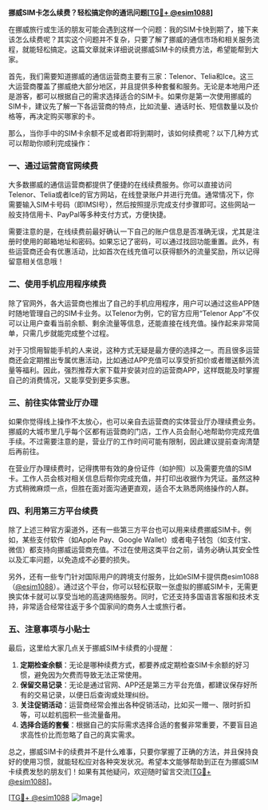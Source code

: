 **挪威SIM卡怎么续费？轻松搞定你的通讯问题[[TG💪+ @esim1088](https://t.me/s/esim1088)]**

在挪威旅行或生活的朋友可能会遇到这样一个问题：我的SIM卡快到期了，接下来该怎么续费呢？其实这个问题并不复杂，只要了解了挪威的通信市场和相关服务流程，就能轻松搞定。这篇文章就来详细说说挪威SIM卡的续费方法，希望能帮到大家。

首先，我们需要知道挪威的通信运营商主要有三家：Telenor、Telia和Ice。这三大运营商覆盖了挪威绝大部分地区，并且提供多种套餐和服务。无论是本地用户还是游客，都可以根据自己的需求选择适合的SIM卡。如果你是第一次使用挪威的SIM卡，建议先了解一下各运营商的特点，比如流量、通话时长、短信数量以及价格等，再决定购买哪家的卡。

那么，当你手中的SIM卡余额不足或者即将到期时，该如何续费呢？以下几种方式可以帮助你顺利完成操作：

### 一、通过运营商官网续费

大多数挪威的通信运营商都提供了便捷的在线续费服务。你可以直接访问Telenor、Telia或者Ice的官方网站，在线登录账户并进行充值。通常情况下，你需要输入SIM卡号码（即IMSI号），然后按照提示完成支付步骤即可。这些网站一般支持信用卡、PayPal等多种支付方式，方便快捷。

需要注意的是，在线续费前最好确认一下自己的账户信息是否准确无误，尤其是注册时使用的邮箱地址和密码。如果忘记了密码，可以通过找回功能重置。此外，有些运营商还会有优惠活动，比如首次在线充值可以获得额外的流量奖励，所以记得留意相关信息哦！

### 二、使用手机应用程序续费

除了官网外，各大运营商也推出了自己的手机应用程序，用户可以通过这些APP随时随地管理自己的SIM卡业务。以Telenor为例，它的官方应用“Telenor App”不仅可以让用户查看当前余额、剩余流量等信息，还能直接在线充值。操作起来非常简单，只需几步就能完成整个过程。

对于习惯用智能手机的人来说，这种方式无疑是最方便的选择之一。而且很多运营商还会定期推出专属优惠活动，比如通过APP充值可以享受折扣价或者赠送额外流量等福利。因此，强烈推荐大家下载并安装对应的运营商APP，这样既能及时掌握自己的消费情况，又能享受到更多实惠。

### 三、前往实体营业厅办理

如果你觉得线上操作不太放心，也可以亲自去运营商的实体营业厅办理续费业务。挪威的大城市里几乎每个区都有运营商的门店，工作人员会耐心地帮助你完成充值手续。不过需要注意的是，营业厅的工作时间可能有限制，因此建议提前查询清楚后再前往。

在营业厅办理续费时，记得携带有效的身份证件（如护照）以及需要充值的SIM卡。工作人员会核对相关信息后帮你完成充值，并打印出收据作为凭证。虽然这种方式稍微麻烦一点，但胜在面对面沟通更直观，适合不太熟悉网络操作的人群。

### 四、利用第三方平台续费

除了上述三种官方渠道外，还有一些第三方平台也可以用来续费挪威SIM卡。例如，某些支付软件（如Apple Pay、Google Wallet）或者电子钱包（如支付宝、微信）都支持向挪威运营商充值。不过在使用这类平台之前，请务必确认其安全性以及汇率问题，以免造成不必要的损失。

另外，还有一些专门针对国际用户的跨境支付服务，比如eSIM卡提供商esim1088（[@esim1088](https://t.me/s/esim1088)）。通过这个平台，你可以轻松获取一张虚拟的挪威SIM卡，无需更换实体卡就可以享受当地的高速网络服务。同时，它还支持多国语言客服和技术支持，非常适合经常往返于多个国家间的商务人士或旅行者。

### 五、注意事项与小贴士

最后，这里给大家几点关于挪威SIM卡续费的小提醒：

1. **定期检查余额**：无论是哪种续费方式，都要养成定期检查SIM卡余额的好习惯，避免因为欠费而导致无法正常使用。
2. **保留交易记录**：无论是通过官网、APP还是第三方平台充值，都建议保存好所有的交易记录，以便日后查询或处理纠纷。
3. **关注促销活动**：运营商经常会推出各种促销活动，比如买一赠一、限时折扣等，可以趁机囤积一些流量备用。
4. **选择合适的套餐**：根据自己的实际需求选择合适的套餐非常重要，不要盲目追求高性价比而忽略了自己的真实需求。

总之，挪威SIM卡的续费并不是什么难事，只要你掌握了正确的方法，并且保持良好的使用习惯，就能轻松应对各种突发状况。希望本文能够帮助到正在为挪威SIM卡续费发愁的朋友们！如果有其他疑问，欢迎随时留言交流[[TG💪+ @esim1088](https://t.me/s/esim1088)]。

[[TG💪+ @esim1088](https://t.me/s/esim1088) ![Image](https://i.postimg.cc/4NQfJmqS/Snipaste-2025-05-13-00-14-12.png)]